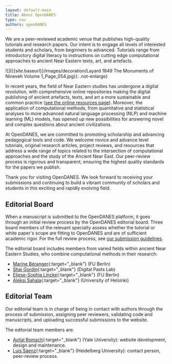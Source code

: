 ```yaml
---
layout: default-main
title: About OpenDANES
type: nav
authors: openDANES
---
```


We are a peer-reviewed academic venue that publishes high-quality tutorials and research papers. Our intent is to engage all levels of interested students and scholars, from beginners to advanced. Tutorials range from introductory digital literacy to instructions on cutting edge computational approaches to ancient Near Eastern texts, art, and artefacts.

![]({{site.baseurl}}/images/decoration/Layard 1849 The Monuments of Nineveh Volume 1_Page_054.jpg){: .not-enlarge}

In recent years, the field of Near Eastern studies has undergone a digital revolution, with comprehensive online repositories making the digital publishing of ancient artefacts, texts, and art a more sustainable and common practice ([see the online resources page]({{site.baseurl}}/nav/DANES-resources.html)). Moreover, the application of computational methods, from quantitative and statistical analyses to more advanced natural language processing (NLP) and machine learning (ML) models, has opened up new possibilities for answering novel and complex questions about ancient civilizations.

At OpenDANES, we are committed to promoting scholarship and advancing pedagogical tools and code. We welcome novice and advance level tutorials, original research articles, project reviews, and resources that address a wide range of topics related to the intersection of computational approaches and the study of the Ancient Near East. Our peer-review process is rigorous and transparent, ensuring the highest quality standards for the papers we publish.

Thank you for visiting OpenDANES. We look forward to receiving your submissions and continuing to build a vibrant community of scholars and students in this exciting and rapidly evolving field.

## Editorial Board

When a manuscript is submitted to the OpenDANES platform, it goes through an initial review process by the OpenDANES editorial board. Three board members of the relevant specialty assess whether the tutorial or white paper's scope are fitting to OpenDANES and are of sufficient academic rigor. For the full review process, see [our submission guidelines]({{site.baseurl}}/nav/submission-guidelines.html).

The editorial board includes members from varied fields within ancient Near Eastern Studies, who combine computational methods in their research:

- [Marine Béranger](https://fu-berlin.academia.edu/MarineB%C3%A9ranger){:target="_blank"} (FU Berlin)
- [Shai Gordin](https://ariel.academia.edu/ShaiGordin){:target="_blank"} (Digital Pasts Lab)
- [Eliese-Sophia Lincke](https://www.geschkult.fu-berlin.de/e/aegyptologie/personen/Professorinnen-und-Professoren/Lincke/index.html){:target="_blank"} (FU Berlin)
- [Aleksi Sahala](https://researchportal.helsinki.fi/en/persons/aleksi-sahala){:target="_blank"} (University of Helsinki)

## Editorial Team

Our editorial team is in charge of being in contact with authors through the process of submission, assigning peer reviewers, validating code and manuscripts, and uploading successful submissions to the website.

The editorial team members are:

- [Avital Romach](https://yale.academia.edu/AvitalRomach){:target="_blank"} (Yale University): website development, design and maintenance.
- [Luis Sáenz](https://uni-heidelberg.academia.edu/LuisDanielSaenzSantos){:target="_blank"} (Heidelberg University): contact person, peer-review process.
